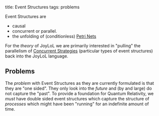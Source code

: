 title: Event Structures
tags: problems

Event Structures are 

* causal
* concurrent or parallel.
* the unfolding of (conditionless) [Petri Nets](/petriNets)

For the *theory* of JoyLoL we are primarily interested in "pulling" the parallelism of [Concurrent Strategies](/concurrentStrategies) (particular types of event structures) back into the JoyLoL language.

## Problems

The *problem* with Event Structures as they are currently formulated is that they are "one sided". They only look into the *future* and (by and large) do not capture the "past". To provide a foundation for Quantum Relativity, we *must* have double sided event structures which capture the structure of *processes* which might have been "running" for an indefinite amount of time. 
